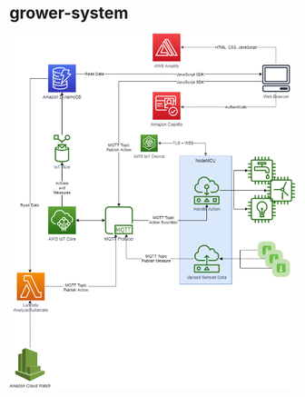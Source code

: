 # grower-system
 
![alt text](https://github.com/manunapo/grower-system/blob/master/LogicFlowDiagram.png?raw=true)